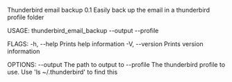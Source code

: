 Thunderbird email backup 0.1
Easily back up the email in a thunderbird profile folder

USAGE:
    thunderbird_email_backup --output <output> --profile <profile>

FLAGS:
    -h, --help       Prints help information
    -V, --version    Prints version information

OPTIONS:
        --output <output>      The path to output to
        --profile <profile>    The thunderbird profile to use. Use 'ls ~/.thunderbird' to find this
